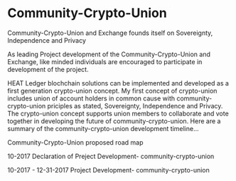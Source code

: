 # Community-Crypto-Union

Community-Crypto-Union and Exchange founds itself on Sovereignty, Independence and Privacy

As leading Project development of the Community-Crypto-Union and Exchange, like minded individuals are encouraged to participate in development of the project.

HEAT Ledger blochchain solutions can be implemented and developed as a first generation crypto-union concept.  My first concept of crypto-union includes union of account holders in common cause with community-crypto-union priciples as stated, Sovereignty, Independence and Privacy.  The crypto-union concept supports union members to collaborate and vote together in developing the future of community-crypto-union.  Here are a summary of the community-crypto-union development timeline...


Community-Crypto-Union proposed road map

10-2017 Declaration of Preject Development-  community-crypto-union

10-2017 - 12-31-2017 Project Development- community-crypto-union
